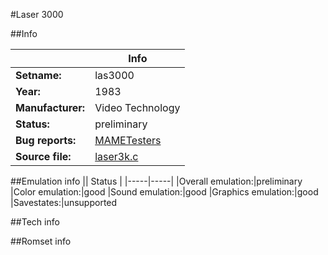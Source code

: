 #Laser 3000

##Info

||Info|
|-----|-----|
|**Setname:**|las3000
|**Year:**|1983
|**Manufacturer:**|Video Technology
|**Status:**|preliminary
|**Bug reports:**|[MAMETesters](http://mametesters.org/view_all_set.php?type=1&temporary=y&search=laser3k.c)
|**Source file:**|[laser3k.c](https://github.com/mamedev/mame/blob/master/src/mess/drivers/laser3k.c)

##Emulation info
|| Status |
|-----|-----|
|Overall emulation:|preliminary
|Color emulation:|good
|Sound emulation:|good
|Graphics emulation:|good
|Savestates:|unsupported

##Tech info

##Romset info

<!--- START OF EDITED COMMENT DO NOT TOUCH TEXT ABOVE-->

